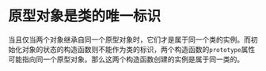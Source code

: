 # 原型对象是类的唯一标识  #

当且仅当两个对象继承自同一个原型对象时，它们才是属于同一个类的实例。而初始化对象的状态的构造函数则不能作为类的标识，两个构造函数的`prototype`属性可能指向同一个原型对象。那么这两个构造函数创建的实例是属于同一类的。